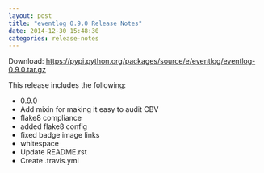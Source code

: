 ```yaml
---
layout: post
title: "eventlog 0.9.0 Release Notes"
date: 2014-12-30 15:48:30
categories: release-notes
---
```


Download: <https://pypi.python.org/packages/source/e/eventlog/eventlog-0.9.0.tar.gz>

This release includes the following:

* 0.9.0
* Add mixin for making it easy to audit CBV
* flake8 compliance
* added flake8 config
* fixed badge image links
* whitespace
* Update README.rst
* Create .travis.yml
